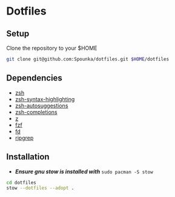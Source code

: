 # Dotfiles

## Setup
Clone the repository to your $HOME

```bash
git clone git@github.com:Spounka/dotfiles.git $HOME/dotfiles
```
## Dependencies
- [zsh](https://github.com/ohmyzsh/ohmyzsh)
- [zsh-syntax-highlighting](https://github.com/zsh-users/zsh-syntax-highlighting)
- [zsh-autosuggestions](https://github.com/zsh-users/zsh-autosuggestions)
- [zsh-completions](https://github.com/zsh-users/zsh-completions)
- [z](https://github.com/agkozak/zsh-z)
- [fzf](https://github.com/junegunn/fzf)
- [fd](https://github.com/sharkdp/fd)
- [ripgrep](https://github.com/BurntSushi/ripgrep)


## Installation
- ***Ensure gnu stow is installed with*** `sudo pacman -S stow`

```bash
cd dotfiles
stow --dotfiles --adopt .
```
